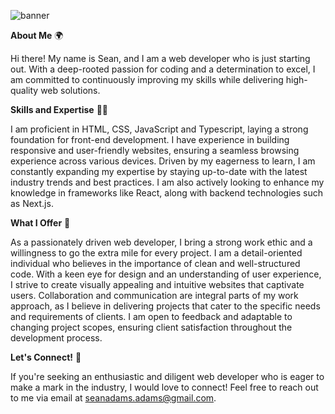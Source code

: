 
![banner](https://github.com/SeanAdamsDev/SeanAdamsDev/assets/66779812/587c76ca-6845-4bf8-b643-f4acf8c25cd0)

**About Me** :earth_africa:

Hi there! My name is Sean, and I am a web developer who is just starting out. With a deep-rooted passion for coding and a determination to excel, I am committed to continuously improving my skills while delivering high-quality web solutions. 

**Skills and Expertise** :man_student:

I am proficient in HTML, CSS, JavaScript and Typescript, laying a strong foundation for front-end development. 
I have experience in building responsive and user-friendly websites, ensuring a seamless browsing experience across various devices. 
Driven by my eagerness to learn, I am constantly expanding my expertise by staying up-to-date with the latest industry trends and best practices. 
I am also actively looking to enhance my knowledge in frameworks like React, along with backend technologies such as Next.js. 

**What I Offer** :muscle:

As a passionately driven web developer, I bring a strong work ethic and a willingness to go the extra mile for every project. 
I am a detail-oriented individual who believes in the importance of clean and well-structured code. 
With a keen eye for design and an understanding of user experience, I strive to create visually appealing and intuitive websites that captivate users. 
Collaboration and communication are integral parts of my work approach, as I believe in delivering projects that cater to the specific needs and requirements of clients. 
I am open to feedback and adaptable to changing project scopes, ensuring client satisfaction throughout the development process. 

**Let's Connect!** :incoming_envelope:

If you're seeking an enthusiastic and diligent web developer who is eager to make a mark in the industry, I would love to connect!
Feel free to reach out to me via email at seanadams.adams@gmail.com. 
